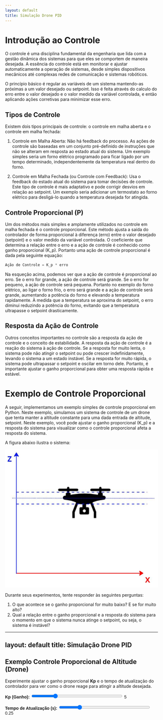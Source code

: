 ```yaml
---
layout: default
title: Simulação Drone PID
---
```


# Introdução ao Controle
O controle é uma disciplina fundamental da engenharia que lida com a gestão dinâmica dos sistemas para que eles se comportem de maneira desejada. A essência do controle está em monitorar e ajustar automaticamente a operação de sistemas, desde simples dispositivos mecânicos até complexas redes de comunicação e sistemas robóticos.

O princípio básico é regular as variáveis de um sistema mantendo-as próximas a um valor desejado ou setpoint. Isso é feita através do calculo do erro entre o valor desejado e o valor medido da variável controlada, e então aplicando ações corretivas para minimizar esse erro.

## Tipos de Controle
Existem dois tipos principais de controle: o controle em malha aberta e o controle em malha fechada:

1. Controle em Malha Aberta: Não há feedback do processo. As ações de controle são baseadas em um conjunto pré-definido de instruções que não se alteram em resposta ao estado atual do sistema. Um exemplo simples seria um forno elétrico programado para ficar ligado por um tempo determinado, independentemente da temperatura real dentro do forno.

2. Controle em Malha Fechada (ou Controle com Feedback): Usa o feedback do estado atual do sistema para tomar decisões de controle. Este tipo de controle é mais adaptativo e pode corrigir desvios em relação ao setpoint. Um exemplo seria adicionar um termostato ao forno elétrico para desligá-lo quando a temperatura desejada for atingida.

## Controle Proporcional (P)
Um dos métodos mais simples e amplamente utilizados no controle em malha fechada é o controle proporcional. Este método ajusta a saída do controlador de forma proporcional à diferença (erro) entre o valor desejado (setpoint) e o valor medido da variável controlada. O coeficiente que determina a relação entre o erro e a ação de controle é conhecido como ganho proporcional (K_p). Portanto uma ação de controle proporcional é dada pela seguinte equação:

```python
Ação de Controle = K_p * erro
```

Na esqueção acima, podemos ver que a ação de controle é proporcional ao erro. Se o erro for grande, a ação de controle será grande. Se o erro for pequeno, a ação de controle será pequena. Portanto no exemplo do forno elétrico, ao ligar o forno frio, o erro será grande e a ação de controle será grande, aumentando a potência do forno e elevando a temperatura rapidamente. À medida que a temperatura se aproxima do setpoint, o erro diminui reduzindo a potência do forno, evitando que a temperatura ultrapasse o setpoint drasticamente.

## Resposta da Ação de Controle
Outros conceitos importantes no controle são a resposta da ação de controle e o conceito de estabilidade. A resposta da ação de controle é a reação do sistema à ação de controle. Se a resposta for muito lenta, o sistema pode não atingir o setpoint ou pode crescer indefinidamente, levando o sistema a um estado instável. Se a resposta for muito rápida, o sistema pode ultrapassar o setpoint e oscilar em torno dele. Portanto, é importante ajustar o ganho proporcional para obter uma resposta rápida e estável.

# Exemplo de Controle Proporcional
A seguir, implementamos um exemplo simples de controle proporcional em Python. Neste exemplo, simulamos um sistema de controle de um drone que tenta manter a altitude constante para uma dada entrada de altitude, setpoint. Neste exemplo, você pode ajustar o ganho proporcional (K_p) e a resposta do sistema para visualizar como o controle proporcional afeta a resposta do sistema.

A figura abaixo ilustra o sistema:

![Drone](figs/drone.png)

Durante seus experimentos, tente responder às seguintes perguntas:

1. O que acontece se o ganho proporcional for muito baixo? E se for muito alto?
2. Qual a relação entre o ganho proporcional e a resposta do sistema para o momento em que o sistema nunca atinge o setpoint, ou seja, o sistema é instável?

---
layout: default
title: Simulação Drone PID
---

## Exemplo Controle Proporcional de Altitude (Drone)

Experimente ajustar o ganho proporcional **Kp** e o tempo de atualização do controlador para ver como o drone reage para atingir a altitude desejada.

<script src="https://cdn.plot.ly/plotly-latest.min.js"></script>

<div style="margin-top:1em; font-family:sans-serif; max-width:700px">
  <label for="kp"><b>Kp (Ganho):</b></label>
  <input type="range" id="kp" min="0" max="20" value="5" step="0.1" style="width:300px"
         oninput="document.getElementById('kp_val').textContent=this.value; updatePlot()">
  <span id="kp_val">5</span>
  <br><br>
  <label for="dt"><b>Tempo de Atualização (s):</b></label>
  <input type="range" id="dt" min="0.05" max="1.0" value="0.25" step="0.05" style="width:300px"
         oninput="document.getElementById('dt_val').textContent=this.value; updatePlot()">
  <span id="dt_val">0.25</span>
</div>

<div id="grafico" style="width:100%; max-width:700px; height:400px;"></div>

<script>
function simular(Kp, dt) {
  const setpoint = 10.0;
  const altitudeInicial = 0.0;
  const tempos = [];
  const altitudes = [];
  let altitude = altitudeInicial;
  for (let t = 0; t <= 10; t += dt) {
    tempos.push(t.toFixed(2));
    const erro = setpoint - altitude;
    const W = Kp * erro;
    altitude = altitude + W * dt;
    altitudes.push(altitude);
  }
  return {tempos, altitudes, setpoint};
}

function updatePlot() {
  const Kp = parseFloat(document.getElementById("kp").value);
  const dt = parseFloat(document.getElementById("dt").value);
  const {tempos, altitudes, setpoint} = simular(Kp, dt);

  const trace1 = {
    x: tempos, y: altitudes,
    mode: "lines", name: "Altitude do Drone",
    line: {color: "#0074D9", width: 3}
  };
  const trace2 = {
    x: tempos, y: Array(tempos.length).fill(setpoint),
    mode: "lines", name: "Altitude Alvo",
    line: {color: "red", dash: "dash"}
  };
  const layout = {
    title: `Simulação de Controle Proporcional (Kp=${Kp.toFixed(1)}, Δt=${dt.toFixed(2)}s)`,
    xaxis: {title: "Tempo (s)"},
    yaxis: {title: "Altitude (m)"},
    legend: {orientation: "h", y: -0.2},
    margin: {t:60, r:10, l:50, b:60}
  };
  Plotly.newPlot("grafico", [trace1, trace2], layout, {responsive:true});
}

updatePlot();
</script>
